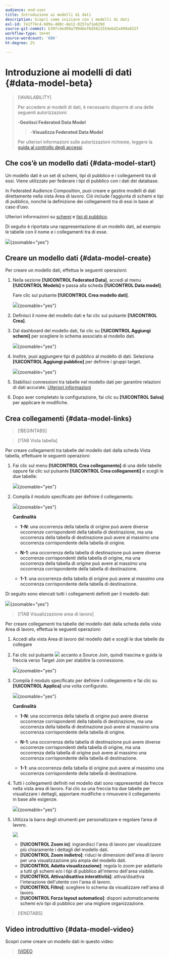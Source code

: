 ```yaml
---
audience: end-user
title: Introduzione ai modelli di dati
description: Scopri come iniziare con i modelli di dati
exl-id: 7e1f74c4-b89a-480c-8e12-0257a71e629d
source-git-commit: b39fc9ed99a799d6ef6d5821554ebd2a409a652f
workflow-type: tm+mt
source-wordcount: '686'
ht-degree: 2%

---
```



# Introduzione ai modelli di dati {#data-model-beta}

>[!AVAILABILITY]
>
>Per accedere ai modelli di dati, è necessario disporre di una delle seguenti autorizzazioni:
>
>-**Gestisci Federated Data Model**
>>-**Visualizza Federated Data Model**
>
>Per ulteriori informazioni sulle autorizzazioni richieste, leggere la [guida al controllo degli accessi](/help/governance-privacy-security/access-control.md).

## Che cos’è un modello dati {#data-model-start}

Un modello dati è un set di schemi, tipi di pubblico e i collegamenti tra di essi. Viene utilizzato per federare i tipi di pubblico con i dati dei database.

In Federated Audience Composition, puoi creare e gestire modelli di dati direttamente nella vista Area di lavoro. Ciò include l’aggiunta di schemi e tipi di pubblico, nonché la definizione dei collegamenti tra di essi in base al caso d’uso.

Ulteriori informazioni su [schemi](../customer/schemas.md#schema-start) e [tipi di pubblico](../start/audiences.md).

Di seguito è riportata una rappresentazione di un modello dati, ad esempio le tabelle con il nome e i collegamenti tra di esse.

![](assets/datamodel.png){zoomable="yes"}

## Creare un modello dati {#data-model-create}

Per creare un modello dati, effettua le seguenti operazioni:

1. Nella sezione **[!UICONTROL Federated Data]**, accedi al menu **[!UICONTROL Models]** e passa alla scheda **[!UICONTROL Data model]**.

   Fare clic sul pulsante **[!UICONTROL Crea modello dati]**.

   ![](assets/datamodel_create.png){zoomable="yes"}

1. Definisci il nome del modello dati e fai clic sul pulsante **[!UICONTROL Crea]**.

1. Dal dashboard del modello dati, fai clic su **[!UICONTROL Aggiungi schemi]** per scegliere lo schema associato al modello dati.

   ![](assets/datamodel_schemas.png){zoomable="yes"}

1. Inoltre, puoi aggiungere tipi di pubblico al modello di dati. Seleziona **[!UICONTROL Aggiungi pubblico]** per definire i gruppi target.

   ![](assets/datamodel-audiences.png){zoomable="yes"}

1. Stabilisci connessioni tra tabelle nel modello dati per garantire relazioni di dati accurate. [Ulteriori informazioni](#data-model-links)

1. Dopo aver completato la configurazione, fai clic su **[!UICONTROL Salva]** per applicare le modifiche.

## Crea collegamenti {#data-model-links}

>[!BEGINTABS]

>[!TAB Vista tabella]

Per creare collegamenti tra tabelle del modello dati dalla scheda Vista tabella, effettuare le seguenti operazioni:

1. Fai clic sul menu **[!UICONTROL Crea collegamento]** di una delle tabelle oppure fai clic sul pulsante **[!UICONTROL Crea collegamenti]** e scegli le due tabelle:

   ![](assets/datamodel_createlinks.png){zoomable="yes"}

1. Compila il modulo specificato per definire il collegamento.

   ![](assets/datamodel_link.png){zoomable="yes"}

   **Cardinalità**

   * **1-N**: una occorrenza della tabella di origine può avere diverse occorrenze corrispondenti della tabella di destinazione, ma una occorrenza della tabella di destinazione può avere al massimo una occorrenza corrispondente della tabella di origine.

   * **N-1**: una occorrenza della tabella di destinazione può avere diverse occorrenze corrispondenti della tabella di origine, ma una occorrenza della tabella di origine può avere al massimo una occorrenza corrispondente della tabella di destinazione.

   * **1-1**: una occorrenza della tabella di origine può avere al massimo una occorrenza corrispondente della tabella di destinazione.

Di seguito sono elencati tutti i collegamenti definiti per il modello dati:

![](assets/datamodel_alllinks.png){zoomable="yes"}

>[!TAB Visualizzazione area di lavoro]

Per creare collegamenti tra tabelle del modello dati dalla scheda della vista Area di lavoro, effettua le seguenti operazioni:

1. Accedi alla vista Area di lavoro del modello dati e scegli le due tabelle da collegare

1. Fai clic sul pulsante ![](assets/do-not-localize/Smock_AddCircle_18_N.svg) accanto a Source Join, quindi trascina e guida la freccia verso Target Join per stabilire la connessione.

   ![](assets/datamodel.gif){zoomable="yes"}

1. Compila il modulo specificato per definire il collegamento e fai clic su **[!UICONTROL Applica]** una volta configurato.

   ![](assets/datamodel-canvas-1.png){zoomable="yes"}

   **Cardinalità**

   * **1-N**: una occorrenza della tabella di origine può avere diverse occorrenze corrispondenti della tabella di destinazione, ma una occorrenza della tabella di destinazione può avere al massimo una occorrenza corrispondente della tabella di origine.

   * **N-1**: una occorrenza della tabella di destinazione può avere diverse occorrenze corrispondenti della tabella di origine, ma una occorrenza della tabella di origine può avere al massimo una occorrenza corrispondente della tabella di destinazione.

   * **1-1**: una occorrenza della tabella di origine può avere al massimo una occorrenza corrispondente della tabella di destinazione.

1. Tutti i collegamenti definiti nel modello dati sono rappresentati da frecce nella vista area di lavoro. Fai clic su una freccia tra due tabelle per visualizzare i dettagli, apportare modifiche o rimuovere il collegamento in base alle esigenze.

   ![](assets/datamodel-canvas-2.png){zoomable="yes"}

1. Utilizza la barra degli strumenti per personalizzare e regolare l’area di lavoro.

   ![](assets/datamodel-canvas-3.png)

   * **[!UICONTROL Zoom in]**: ingrandisci l&#39;area di lavoro per visualizzare più chiaramente i dettagli del modello dati.
   * **[!UICONTROL Zoom indietro]**: riduci le dimensioni dell&#39;area di lavoro per una visualizzazione più ampia del modello dati.
   * **[!UICONTROL Adatta visualizzazione]**: regola lo zoom per adattarlo a tutti gli schemi e/o i tipi di pubblico all&#39;interno dell&#39;area visibile.
   * **[!UICONTROL Attiva/disattiva interattività]**: attiva/disattiva l&#39;interazione dell&#39;utente con l&#39;area di lavoro.
   * **[!UICONTROL Filtro]**: scegliere lo schema da visualizzare nell&#39;area di lavoro.
   * **[!UICONTROL Forza layout automatico]**: disponi automaticamente schemi e/o tipi di pubblico per una migliore organizzazione.

>[!ENDTABS]

## Video introduttivo {#data-model-video}

Scopri come creare un modello dati in questo video:

>[!VIDEO](https://video.tv.adobe.com/v/3432020)
